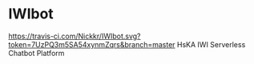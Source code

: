 # IWIbot
https://travis-ci.com/Nickkr/IWIbot.svg?token=7UzPQ3m5SA54xynmZqrs&branch=master
HsKA IWI Serverless Chatbot Platform
